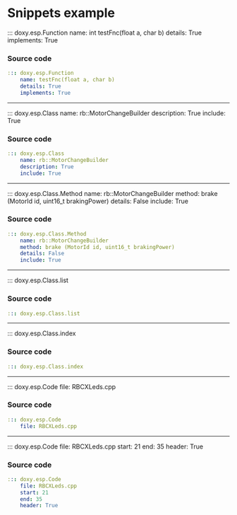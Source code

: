 # Snippets example

::: doxy.esp.Function
    name: int testFnc(float a, char b)
    details: True
    implements: True

### Source code
```yaml
::: doxy.esp.Function
    name: testFnc(float a, char b)
    details: True
    implements: True
```
<hr>



::: doxy.esp.Class
    name: rb::MotorChangeBuilder
    description: True
    include: True


### Source code
```yaml
::: doxy.esp.Class
    name: rb::MotorChangeBuilder
    description: True
    include: True
```
<hr>



::: doxy.esp.Class.Method
    name: rb::MotorChangeBuilder
    method: brake (MotorId id, uint16_t brakingPower)
    details: False
    include: True

### Source code
```yaml
::: doxy.esp.Class.Method
    name: rb::MotorChangeBuilder
    method: brake (MotorId id, uint16_t brakingPower)
    details: False
    include: True
```
<hr>



::: doxy.esp.Class.list

### Source code
```yaml
::: doxy.esp.Class.list
```
<hr>



::: doxy.esp.Class.index		  

### Source code
```yaml
::: doxy.esp.Class.index
```
<hr>



::: doxy.esp.Code
    file: RBCXLeds.cpp

### Source code
```yaml
::: doxy.esp.Code
    file: RBCXLeds.cpp
```
<hr>

::: doxy.esp.Code
    file: RBCXLeds.cpp
    start: 21
    end: 35
    header: True

### Source code
```yaml
::: doxy.esp.Code
    file: RBCXLeds.cpp
    start: 21
    end: 35
    header: True
```